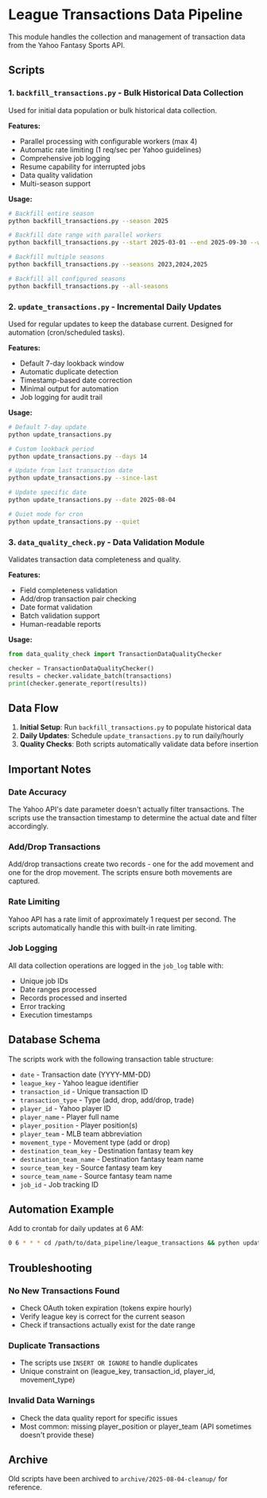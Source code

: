 # League Transactions Data Pipeline

This module handles the collection and management of transaction data from the Yahoo Fantasy Sports API.

## Scripts

### 1. `backfill_transactions.py` - Bulk Historical Data Collection

Used for initial data population or bulk historical data collection.

**Features:**
- Parallel processing with configurable workers (max 4)
- Automatic rate limiting (1 req/sec per Yahoo guidelines)
- Comprehensive job logging
- Resume capability for interrupted jobs
- Data quality validation
- Multi-season support

**Usage:**
```bash
# Backfill entire season
python backfill_transactions.py --season 2025

# Backfill date range with parallel workers
python backfill_transactions.py --start 2025-03-01 --end 2025-09-30 --workers 4

# Backfill multiple seasons
python backfill_transactions.py --seasons 2023,2024,2025

# Backfill all configured seasons
python backfill_transactions.py --all-seasons
```

### 2. `update_transactions.py` - Incremental Daily Updates

Used for regular updates to keep the database current. Designed for automation (cron/scheduled tasks).

**Features:**
- Default 7-day lookback window
- Automatic duplicate detection
- Timestamp-based date correction
- Minimal output for automation
- Job logging for audit trail

**Usage:**
```bash
# Default 7-day update
python update_transactions.py

# Custom lookback period
python update_transactions.py --days 14

# Update from last transaction date
python update_transactions.py --since-last

# Update specific date
python update_transactions.py --date 2025-08-04

# Quiet mode for cron
python update_transactions.py --quiet
```

### 3. `data_quality_check.py` - Data Validation Module

Validates transaction data completeness and quality.

**Features:**
- Field completeness validation
- Add/drop transaction pair checking
- Date format validation
- Batch validation support
- Human-readable reports

**Usage:**
```python
from data_quality_check import TransactionDataQualityChecker

checker = TransactionDataQualityChecker()
results = checker.validate_batch(transactions)
print(checker.generate_report(results))
```

## Data Flow

1. **Initial Setup**: Run `backfill_transactions.py` to populate historical data
2. **Daily Updates**: Schedule `update_transactions.py` to run daily/hourly
3. **Quality Checks**: Both scripts automatically validate data before insertion

## Important Notes

### Date Accuracy
The Yahoo API's date parameter doesn't actually filter transactions. The scripts use the transaction timestamp to determine the actual date and filter accordingly.

### Add/Drop Transactions
Add/drop transactions create two records - one for the add movement and one for the drop movement. The scripts ensure both movements are captured.

### Rate Limiting
Yahoo API has a rate limit of approximately 1 request per second. The scripts automatically handle this with built-in rate limiting.

### Job Logging
All data collection operations are logged in the `job_log` table with:
- Unique job IDs
- Date ranges processed
- Records processed and inserted
- Error tracking
- Execution timestamps

## Database Schema

The scripts work with the following transaction table structure:
- `date` - Transaction date (YYYY-MM-DD)
- `league_key` - Yahoo league identifier
- `transaction_id` - Unique transaction ID
- `transaction_type` - Type (add, drop, add/drop, trade)
- `player_id` - Yahoo player ID
- `player_name` - Player full name
- `player_position` - Player position(s)
- `player_team` - MLB team abbreviation
- `movement_type` - Movement type (add or drop)
- `destination_team_key` - Destination fantasy team key
- `destination_team_name` - Destination fantasy team name
- `source_team_key` - Source fantasy team key
- `source_team_name` - Source fantasy team name
- `job_id` - Job tracking ID

## Automation Example

Add to crontab for daily updates at 6 AM:
```bash
0 6 * * * cd /path/to/data_pipeline/league_transactions && python update_transactions.py --quiet
```

## Troubleshooting

### No New Transactions Found
- Check OAuth token expiration (tokens expire hourly)
- Verify league key is correct for the current season
- Check if transactions actually exist for the date range

### Duplicate Transactions
- The scripts use `INSERT OR IGNORE` to handle duplicates
- Unique constraint on (league_key, transaction_id, player_id, movement_type)

### Invalid Data Warnings
- Check the data quality report for specific issues
- Most common: missing player_position or player_team (API sometimes doesn't provide these)

## Archive

Old scripts have been archived to `archive/2025-08-04-cleanup/` for reference.